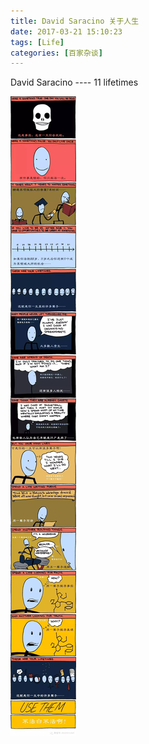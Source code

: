 ```yaml
---
title: David Saracino 关于人生
date: 2017-03-21 15:10:23
tags: [Life]
categories: [百家杂谈]
---
```


David Saracino  ---- 11 lifetimes

![Lifetimes](/sourcepictures/2017/03/21/aboutLifetime.jpg)
